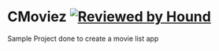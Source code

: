 # CMoviez   [![Reviewed by Hound](https://img.shields.io/badge/Reviewed_by-Hound-8E64B0.svg)](https://houndci.com)


Sample Project done to create a movie list app
